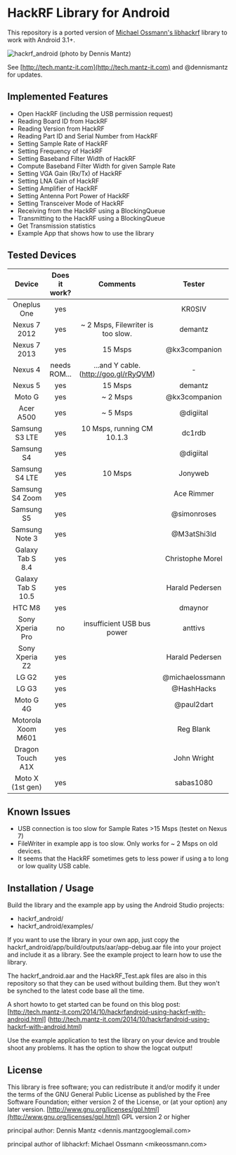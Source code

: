 HackRF Library for Android
==========================

This repository is a ported version of [Michael Ossmann's libhackrf](https://github.com/mossmann/hackrf/tree/master/host/libhackrf) library to work with Android 3.1+.

![hackrf_android](https://pbs.twimg.com/media/BzHt03EIIAEXTvN.jpg:large)
(photo by Dennis Mantz)

See [http://tech.mantz-it.com](http://tech.mantz-it.com) and @dennismantz for updates.


Implemented Features
--------------------
* Open HackRF (including the USB permission request)
* Reading Board ID from HackRF
* Reading Version from HackRF
* Reading Part ID and Serial Number from HackRF
* Setting Sample Rate of HackRF
* Setting Frequency of HackRF
* Setting Baseband Filter Width of HackRF
* Compute Baseband Filter Width for given Sample Rate
* Setting VGA Gain (Rx/Tx) of HackRF
* Setting LNA Gain of HackRF
* Setting Amplifier of HackRF
* Setting Antenna Port Power of HackRF
* Setting Transceiver Mode of HackRF
* Receiving from the HackRF using a BlockingQueue
* Transmitting to the HackRF using a BlockingQueue
* Get Transmission statistics
* Example App that shows how to use the library


Tested Devices
--------------

|    Device          | Does it work? | Comments                                  |     Tester       |
|:------------------:|:-------------:|:-----------------------------------------:|:----------------:|
| Oneplus One        |      yes      |                                           | KR0SIV           |
| Nexus 7 2012       |      yes      | ~ 2 Msps, Filewriter is too slow.         | demantz          |
| Nexus 7 2013       |      yes      | 15 Msps                                   | @kx3companion    |
| Nexus 4            | needs ROM...  | ...and Y cable. (http://goo.gl/rRyQVM)    | -                |
| Nexus 5            |      yes      | 15 Msps                                   | demantz          |
| Moto G             |      yes      | ~ 2 Msps                                  | @kx3companion    |
| Acer A500          |      yes      | ~ 5 Msps                                  | @digiital        |
| Samsung S3 LTE     |      yes      | 10 Msps, running CM 10.1.3                | dc1rdb           |
| Samsung S4         |      yes      |                                           | @digiital        |
| Samsung S4 LTE     |      yes      | 10 Msps                                   | Jonyweb          |
| Samsung S4 Zoom    |      yes      |                                           | Ace Rimmer       |
| Samsung S5         |      yes      |                                           | @simonroses      |
| Samsung Note 3     |      yes      |                                           | @M3atShi3ld      |
| Galaxy Tab S 8.4   |      yes      |                                           | Christophe Morel |
| Galaxy Tab S 10.5  |      yes      |                                           | Harald Pedersen  |
| HTC M8             |      yes      |                                           | dmaynor          |
| Sony Xperia Pro    |      no       | insufficient USB bus power                | anttivs          |
| Sony Xperia Z2     |      yes      |                                           | Harald Pedersen  |
| LG G2              |      yes      |                                           | @michaelossmann  |
| LG G3              |      yes      |                                           | @HashHacks       |
| Moto G 4G          |      yes      |                                           | @paul2dart       |
| Motorola Xoom M601 |      yes      |                                           | Reg Blank        |
| Dragon Touch A1X   |      yes      |                                           | John Wright      |
| Moto X  (1st gen)  |      yes      |                                           | sabas1080        |


Known Issues
------------
* USB connection is too slow for Sample Rates >15 Msps (testet on Nexus 7)
* FileWriter in example app is too slow. Only works for ~ 2 Msps on old devices.
* It seems that the HackRF sometimes gets to less power if using a to long or low
  quality USB cable.


Installation / Usage
--------------------
Build the library and the example app by using the Android Studio projects:
* hackrf_android/
* hackrf_android/examples/

If you want to use the library in your own app, just copy the 
hackrf_android/app/build/outputs/aar/app-debug.aar file into your project and 
include it as a library. See the example project to learn how to use the library.

The hackrf_android.aar and the HackRF_Test.apk files are also in this repository
so that they can be used without building them. But they won't be synched to the
latest code base all the time.

A short howto to get started can be found on this blog post:
[http://tech.mantz-it.com/2014/10/hackrfandroid-using-hackrf-with-android.html]
(http://tech.mantz-it.com/2014/10/hackrfandroid-using-hackrf-with-android.html)

Use the example application to test the library on your device and trouble shoot
any problems. It has the option to show the logcat output!

License
-------
This library is free software; you can redistribute it and/or
modify it under the terms of the GNU General Public
License as published by the Free Software Foundation; either
version 2 of the License, or (at your option) any later version.
[http://www.gnu.org/licenses/gpl.html](http://www.gnu.org/licenses/gpl.html) GPL version 2 or higher

principal author: Dennis Mantz <dennis.mantzgooglemail.com>

principal author of libhackrf: Michael Ossmann <mikeossmann.com>
